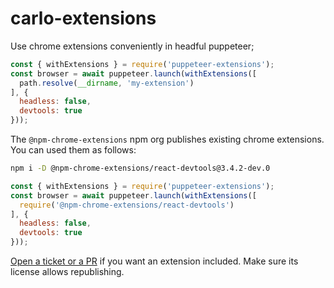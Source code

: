 # carlo-extensions

Use chrome extensions conveniently in headful puppeteer;

```js
const { withExtensions } = require('puppeteer-extensions');
const browser = await puppeteer.launch(withExtensions([
  path.resolve(__dirname, 'my-extension')
], {
  headless: false,
  devtools: true
}));
```

The `@npm-chrome-extensions` npm org publishes existing chrome extensions. You can used them as follows:

```sh
npm i -D @npm-chrome-extensions/react-devtools@3.4.2-dev.0
```

```js
const { withExtensions } = require('puppeteer-extensions');
const browser = await puppeteer.launch(withExtensions([
  require('@npm-chrome-extensions/react-devtools')
], {
  headless: false,
  devtools: true
}));
```

[Open a ticket or a PR](https://github.com/janpot/npm-chrome-extensions/issues) if you want an extension included. Make sure its license allows republishing.
